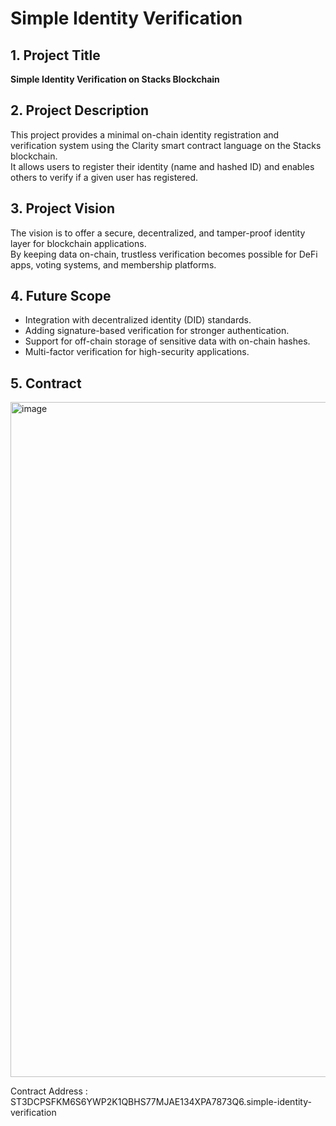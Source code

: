 # Simple Identity Verification

## 1. Project Title
**Simple Identity Verification on Stacks Blockchain**

## 2. Project Description
This project provides a minimal on-chain identity registration and verification system using the Clarity smart contract language on the Stacks blockchain.  
It allows users to register their identity (name and hashed ID) and enables others to verify if a given user has registered.

## 3. Project Vision
The vision is to offer a secure, decentralized, and tamper-proof identity layer for blockchain applications.  
By keeping data on-chain, trustless verification becomes possible for DeFi apps, voting systems, and membership platforms.

## 4. Future Scope
- Integration with decentralized identity (DID) standards.
- Adding signature-based verification for stronger authentication.
- Support for off-chain storage of sensitive data with on-chain hashes.
- Multi-factor verification for high-security applications.

## 5. Contract 
<img width="1920" height="1080" alt="image" src="https://github.com/user-attachments/assets/d9b57426-9748-48c9-a78a-b947fe98f4ff" />

Contract Address : ST3DCPSFKM6S6YWP2K1QBHS77MJAE134XPA7873Q6.simple-identity-verification
